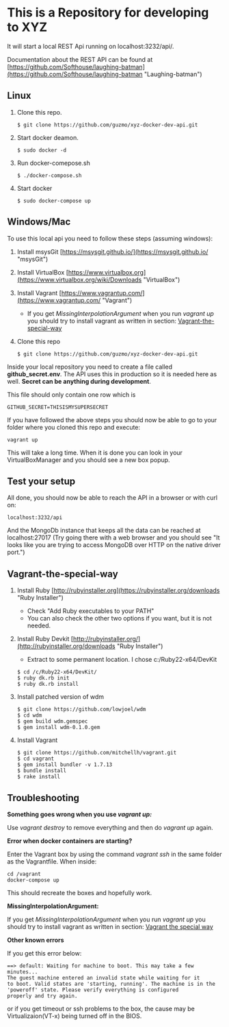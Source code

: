 # This is a Repository for developing to XYZ #

It will start a local REST Api running on localhost:3232/api/.

Documentation about the REST API can be found at [https://github.com/Softhouse/laughing-batman](https://github.com/Softhouse/laughing-batman "Laughing-batman")

## Linux 
1. Clone this repo.

    ```
    $ git clone https://github.com/guzmo/xyz-docker-dev-api.git
    ```

2. Start docker deamon.

	```
    $ sudo docker -d 
    ```

3. Run docker-comepose.sh

	```
    $ ./docker-compose.sh
    ```

4. Start docker

	```
    $ sudo docker-compose up
    ```

## Windows/Mac

To use this local api you need to follow these steps (assuming windows):

1. Install msysGit [https://msysgit.github.io/](https://msysgit.github.io/ "msysGit")
2. Install VirtualBox [https://www.virtualbox.org](https://www.virtualbox.org/wiki/Downloads "VirtualBox")
3. Install Vagrant [https://www.vagrantup.com/](https://www.vagrantup.com/ "Vagrant")
    - If you get *MissingInterpolationArgument* when you run *vagrant up* you should try to install vagrant as written in section: [Vagrant-the-special-way](#vagrant-the-special-way)

4. Clone this repo

    ```
    $ git clone https://github.com/guzmo/xyz-docker-dev-api.git
    ```

Inside your local repository you need to create a file called **github_secret.env**.
The API uses this in production so it is needed here as well. **Secret can be anything during development**.

This file should only contain one row which is

    GITHUB_SECRET=THISISMYSUPERSECRET

If you have followed the above steps you should now be able to go to your
folder where you cloned this repo and execute:

    vagrant up

This will take a long time.  When it is done you can look in your
VirtualBoxManager and you should see a new box popup.

## Test your setup ##

All done, you should now be able to reach the API in a browser or with curl on:

    localhost:3232/api

And the MongoDb instance that keeps all the data can be reached at
localhost:27017 (Try going there with a web browser and you should see "It
looks like you are trying to access MongoDB over HTTP on the native driver
port.")

## Vagrant-the-special-way


1. Install Ruby [http://rubyinstaller.org](https://rubyinstaller.org/downloads "Ruby Installer")
   - Check "Add Ruby executables to your PATH"
   - You can also check the other two options if you want, but it is not needed.
2. Install Ruby Devkit [http://rubyinstaller.org/](http://rubyinstaller.org/downloads "Ruby Installer")
   - Extract to some permanent location. I chose c:/Ruby22-x64/DevKit

    ```
    $ cd /c/Ruby22-x64/DevKit/
    $ ruby dk.rb init
    $ ruby dk.rb install
    ```

3. Install patched version of wdm

    ```
    $ git clone https://github.com/lowjoel/wdm
    $ cd wdm
    $ gem build wdm.gemspec
    $ gem install wdm-0.1.0.gem
    ```

4. Install Vagrant

    ```
    $ git clone https://github.com/mitchellh/vagrant.git
    $ cd vagrant
    $ gem install bundler -v 1.7.13
    $ bundle install
    $ rake install
    ```

## Troubleshooting ##

**Something goes wrong when you use *vagrant up:***

Use *vagrant destroy* to remove everything and then do *vagrant up* again.

**Error when docker containers are starting?**

Enter the Vagrant box by using the command *vagrant ssh* in the same folder as the Vagrantfile.
When inside:

    cd /vagrant
    docker-compose up

This should recreate the boxes and hopefully work.

**MissingInterpolationArgument:**

If you get *MissingInterpolationArgument* when you run *vagrant up* you should try to install vagrant as written in section: [Vagrant the special way](#Vagrant-the-special-way)

**Other known errors**

If you get this error below: 

    ==> default: Waiting for machine to boot. This may take a few minutes...
    The guest machine entered an invalid state while waiting for it
    to boot. Valid states are 'starting, running'. The machine is in the
    'poweroff' state. Please verify everything is configured
    properly and try again.

or if you get timeout or ssh problems to the box, the cause may be Virtualizaion(VT-x) being turned off in the BIOS.

